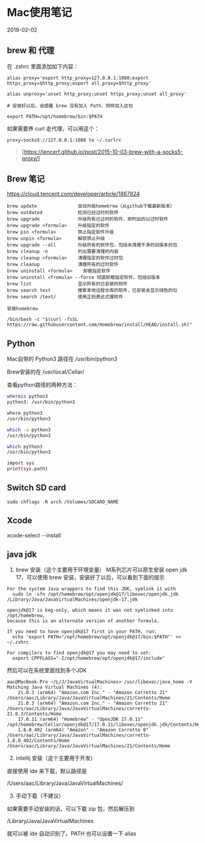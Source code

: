 # Mac使用笔记

2019-02-02

## brew 和 代理

在 .zshrc 里面添加如下内容：

```
alias proxy='export http_proxy=127.0.0.1:1080;export https_proxy=$http_proxy;export all_proxy=$http_proxy'

alias unproxy='unset http_proxy;unset https_proxy;unset all_proxy'

# 安装好以后，会提醒 brew 没有加入 Path，同样加入这句

export PATH=/opt/homebrew/bin:$PATH 
```

如果需要养 curl 走代理，可以用这个：

```sh
proxy=socks5://127.0.0.1:1080 to ~/.curlrc
```

> [https://lencerf.github.io/post/2015-10-03-brew-with-a-socks5-proxy/]

## Brew 笔记

https://cloud.tencent.com/developer/article/1867824
```
brew update               自动升级homebrew（从github下载最新版本）
brew outdated             检测已经过时的软件
brew upgrade              升级所有已过时的软件，即列出的以过时软件
brew upgrade <formula>    升级指定的软件
brew pin <formula>        禁止指定软件升级
brew unpin <formula>      解锁禁止升级
brew upgrade --all        升级所有的软件包，包括未清理干净的旧版本的包
brew cleanup -n           列出需要清理的内容
brew cleanup <formula>    清理指定的软件过时包
brew cleanup              清理所有的过时软件
brew uninstall <formula>    卸载指定软件
brew uninstall <fromula> --force 彻底卸载指定软件，包括旧版本
brew list                 显示所有的已安装的软件
brew search text          搜索本地远程仓库的软件，已安装会显示绿色的勾
brew search /text/        使用正则表达式搜软件

安装homebrew

/bin/bash -c "$(curl -fsSL https://raw.githubusercontent.com/Homebrew/install/HEAD/install.sh)"
```

## Python

Mac自带的 Python3 路径在 /usr/bin/python3

Brew安装的在 /usr/local/Cellar/

查看python路径的两种方法：

```sh
whereis python3
python3: /usr/bin/python3

where python3
/usr/bin/python3

which -a python3 
/usr/bin/python3

which python3
/usr/bin/python3

import sys
print(sys.path)
```


## Switch SD card

```
sudo chflags -R arch /Volumes/SDCARD_NAME
```

## Xcode
xcode-select --install


## java jdk


1. brew 安装（这个主要用于环境变量）
M系列芯片可以原生安装 open jdk 17，可以使用 brew 安装，安装好了以后，可以看到下面的提示

```
For the system Java wrappers to find this JDK, symlink it with
  sudo ln -sfn /opt/homebrew/opt/openjdk@17/libexec/openjdk.jdk /Library/Java/JavaVirtualMachines/openjdk-17.jdk

openjdk@17 is keg-only, which means it was not symlinked into /opt/homebrew,
because this is an alternate version of another formula.

If you need to have openjdk@17 first in your PATH, run:
  echo 'export PATH="/opt/homebrew/opt/openjdk@17/bin:$PATH"' >> ~/.zshrc

For compilers to find openjdk@17 you may need to set:
  export CPPFLAGS="-I/opt/homebrew/opt/openjdk@17/include"
```

然后可以在系统里面找到多个JDK
```
aac@MacBook-Pro ~/L/J/JavaVirtualMachines> /usr/libexec/java_home -V
Matching Java Virtual Machines (4):
    21.0.3 (arm64) "Amazon.com Inc." - "Amazon Corretto 21" /Users/aac/Library/Java/JavaVirtualMachines/21/Contents/Home
    21.0.3 (arm64) "Amazon.com Inc." - "Amazon Corretto 21" /Users/aac/Library/Java/JavaVirtualMachines/corretto-21.0.3/Contents/Home
    17.0.11 (arm64) "Homebrew" - "OpenJDK 17.0.11" /opt/homebrew/Cellar/openjdk@17/17.0.11/libexec/openjdk.jdk/Contents/Home
    1.8.0_402 (arm64) "Amazon" - "Amazon Corretto 8" /Users/aac/Library/Java/JavaVirtualMachines/corretto-1.8.0_402/Contents/Home
/Users/aac/Library/Java/JavaVirtualMachines/21/Contents/Home
```


2. intellij 安装（这个主要用于开发）

直接使用 ide 来下载，默认路径是

/Users/aac/Library/Java/JavaVirtualMachines/

3. 手动下载（不建议）

如果需要手动安装的话，可以下载 zip 包，然后解压到

/Library/Java/JavaVirtualMachines

就可以被 ide 自动识别了。PATH 也可以设置一下 alias
